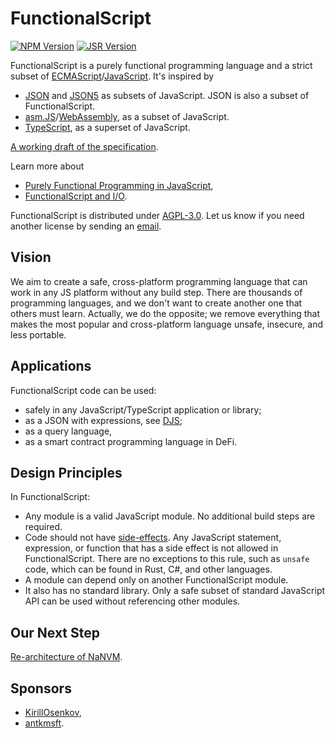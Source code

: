 # FunctionalScript

[![NPM Version](https://img.shields.io/npm/v/functionalscript)](https://www.npmjs.com/package/functionalscript)
[![JSR Version](https://img.shields.io/jsr/v/%40functionalscript/functionalscript)](https://jsr.io/@functionalscript/functionalscript)

FunctionalScript is a purely functional programming language and a strict subset of
[ECMAScript](https://en.wikipedia.org/wiki/ECMAScript)/[JavaScript](https://en.wikipedia.org/wiki/JavaScript). It's inspired by

- [JSON](https://en.wikipedia.org/wiki/JSON) and [JSON5](https://json5.org/) as subsets of JavaScript.
  JSON is also a subset of FunctionalScript.
- [asm.JS](https://en.wikipedia.org/wiki/Asm.js)/[WebAssembly](https://en.wikipedia.org/wiki/WebAssembly),
  as a subset of JavaScript.
- [TypeScript](https://en.wikipedia.org/wiki/TypeScript), as a superset of JavaScript.

[A working draft of the specification](./issues/lang/README.md).

Learn more about
- [Purely Functional Programming in JavaScript](https://medium.com/@sergeyshandar/purely-functional-programming-in-javascript-91114b1b2dff),
- [FunctionalScript and I/O](https://medium.com/@sergeyshandar/functionalscript-5cf817345376).

FunctionalScript is distributed under [AGPL-3.0](https://www.gnu.org/licenses/agpl-3.0.en.html#license-text). Let us know if you need another license by sending an [email](mailto:sergey.oss@proton.me).

## Vision

We aim to create a safe, cross-platform programming language that can work in any JS platform without any build step. There are thousands of programming languages, and we don't want to create another one that others must learn. Actually, we do the opposite; we remove everything that makes the most popular and cross-platform language unsafe, insecure, and less portable.

## Applications

FunctionalScript code can be used:

- safely in any JavaScript/TypeScript application or library;
- as a JSON with expressions, see [DJS](https://medium.com/@sasha.gil/bridging-the-gap-from-json-to-javascript-without-dsls-fee273573f1b);
- as a query language,
- as a smart contract programming language in DeFi.

## Design Principles

In FunctionalScript:

- Any module is a valid JavaScript module. No additional build steps are required.
- Code should not have [side-effects](https://en.wikipedia.org/wiki/Side_effect_(computer_science)). Any JavaScript statement, expression, or function that has a side effect is not allowed in FunctionalScript. There are no exceptions to this rule, such as `unsafe` code, which can be found in Rust, C#, and other languages.
- A module can depend only on another FunctionalScript module.
- It also has no standard library. Only a safe subset of standard JavaScript API can be used without referencing other modules.

## Our Next Step

[Re-architecture of NaNVM](https://medium.com/@sergeyshandar/nanvm-re-architecture-8097f766ec1c?sk=d14ec1daf73ac5442f12ce20b2bc037a).

## Sponsors

- [KirillOsenkov](https://github.com/KirillOsenkov),
- [antkmsft](https://github.com/antkmsft).
